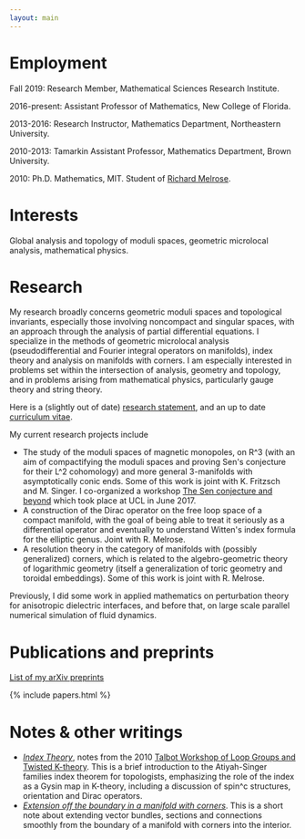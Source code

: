 ```yaml
---
layout: main
---
```


# Employment

Fall 2019: Research Member, Mathematical Sciences Research Institute.

2016-present: Assistant Professor of Mathematics, New College of Florida.

2013-2016: Research Instructor, Mathematics Department, Northeastern University.

2010-2013: Tamarkin Assistant Professor, Mathematics Department, Brown University.

2010: Ph.D. Mathematics, MIT. Student of [Richard Melrose](http://math.mit.edu/~rbm).

# Interests
	
Global analysis and topology of moduli spaces, geometric microlocal analysis, mathematical physics.
	
# Research

My research broadly concerns geometric moduli spaces and topological
invariants, especially those involving noncompact and singular spaces, with an
approach through the analysis of partial differential equations. I specialize
in the methods of geometric microlocal analysis (pseudodifferential and Fourier
integral operators on manifolds), index theory and analysis on manifolds with
corners. I am especially interested in problems set within the intersection of
analysis, geometry and topology, and in problems arising from mathematical
physics, particularly gauge theory and string theory.

Here is a (slightly out of date) [research statement](docs/research.pdf), and an up to date [curriculum vitae](docs/kottke_cv.pdf).

My current research projects include 

- The study of the moduli spaces of magnetic monopoles, on R^3 (with an aim of
  compactifying the moduli spaces and proving Sen's conjecture for their L^2
cohomology) and more general 3-manifolds with asymptotically conic ends.  Some
of this work is joint with K. Fritzsch and M. Singer. I co-organized a workshop [The Sen conjecture and beyond](senworkshop) which took place at UCL in June 2017.
- A construction of the Dirac operator on the free loop space of a compact
  manifold, with the goal of being able to treat it seriously as a differential
operator and eventually to understand Witten's index formula for the elliptic
genus. Joint with R. Melrose.
- A resolution theory in the category of manifolds with (possibly generalized)
  corners, which is related to the algebro-geometric theory of logarithmic
geometry (itself a generalization of toric geometry and toroidal embeddings).
Some of this work is joint with R. Melrose.


Previously, I did some work in applied mathematics on perturbation theory for
anisotropic dielectric interfaces, and before that, on large scale parallel
numerical simulation of fluid dynamics.

# Publications and preprints
[List of my arXiv preprints](http://arxiv.org/a/kottke_c_1)

{% include papers.html %}


# Notes & other writings
		
- [*Index Theory*](docs/index_theory.pdf), notes from the 2010 [Talbot Workshop
  of Loop Groups and Twisted K-theory](http://math.mit.edu/conferences/talbot/).
This is a brief introduction to the Atiyah-Singer families index theorem for
topologists, emphasizing the role of the index as a Gysin map in K-theory,
including a discussion of spin^c structures, orientation and Dirac operators.
- [*Extension off the boundary in a manifold with corners*](docs/extension.pdf).
  This is a short note about extending vector bundles, sections and connections
smoothly from the boundary of a manifold with
corners into the interior.

